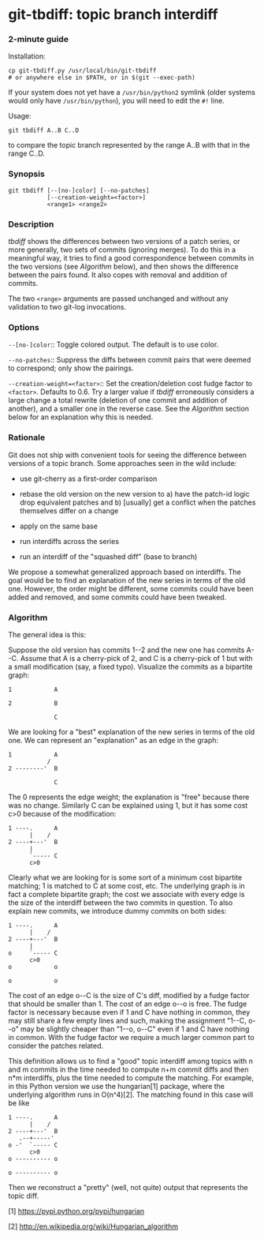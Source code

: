 git-tbdiff: topic branch interdiff
==================================

### 2-minute guide

Installation:

    cp git-tbdiff.py /usr/local/bin/git-tbdiff
    # or anywhere else in $PATH, or in $(git --exec-path)

If your system does not yet have a `/usr/bin/python2` symlink (older
systems would only have `/usr/bin/python`), you will need to edit the
`#!` line.

Usage:

    git tbdiff A..B C..D

to compare the topic branch represented by the range A..B with that in
the range C..D.


### Synopsis

    git tbdiff [--[no-]color] [--no-patches]
               [--creation-weight=<factor>]
               <range1> <range2>


### Description

_tbdiff_ shows the differences between two versions of a patch series,
or more generally, two sets of commits (ignoring merges).
To do this in a meaningful way, it tries to find a good correspondence
between commits in the two versions (see _Algorithm_ below), and then
shows the difference between the pairs found.  It also copes with
removal and addition of commits.

The two `<range>` arguments are passed unchanged and without any
validation to two git-log invocations.


### Options

`--[no-]color`::
	Toggle colored output.  The default is to use color.

`--no-patches`::
	Suppress the diffs between commit pairs that were deemed to
	correspond; only show the pairings.

`--creation-weight=<factor>`::
	Set the creation/deletion cost fudge factor to `<factor>`.
	Defaults to 0.6.  Try a larger value if _tbdiff_ erroneously
	considers a large change a total rewrite (deletion of one
	commit and addition of another), and a smaller one in the
	reverse case.  See the _Algorithm_ section below for an
	explanation why this is needed.


### Rationale

Git does not ship with convenient tools for seeing the difference
between versions of a topic branch.  Some approaches seen in the wild
include:

* use git-cherry as a first-order comparison

* rebase the old version on the new version to a) have the patch-id
  logic drop equivalent patches and b) [usually] get a conflict when
  the patches themselves differ on a change

* apply on the same base

* run interdiffs across the series

* run an interdiff of the "squashed diff" (base to branch)

We propose a somewhat generalized approach based on interdiffs.  The
goal would be to find an explanation of the new series in terms of the
old one.  However, the order might be different, some commits could
have been added and removed, and some commits could have been tweaked.


### Algorithm

The general idea is this:

Suppose the old version has commits 1--2 and the new one has commits
A--C.  Assume that A is a cherry-pick of 2, and C is a cherry-pick of
1 but with a small modification (say, a fixed typo).  Visualize the
commits as a bipartite graph:

    1            A

    2            B

                 C

We are looking for a "best" explanation of the new series in terms of
the old one.  We can represent an "explanation" as an edge in the
graph:


    1            A
               /
    2 --------'  B

                 C

The 0 represents the edge weight; the explanation is "free" because
there was no change.  Similarly C can be explained using 1, but it has
some cost c>0 because of the modification:


    1 ----.      A
          |    /
    2 ----+---'  B
          |
          `----- C
          c>0

Clearly what we are looking for is some sort of a minimum cost
bipartite matching; 1 is matched to C at some cost, etc.  The
underlying graph is in fact a complete bipartite graph; the cost we
associate with every edge is the size of the interdiff between the two
commits in question.  To also explain new commits, we introduce dummy
commits on both sides:

    1 ----.      A
          |    /
    2 ----+---'  B
          |
    o     `----- C
          c>0
    o            o

    o            o

The cost of an edge o--C is the size of C's diff, modified by a fudge
factor that should be smaller than 1.  The cost of an edge o--o is
free.  The fudge factor is necessary because even if 1 and C have
nothing in common, they may still share a few empty lines and such,
making the assignment "1--C, o--o" may be slightly cheaper than "1--o,
o--C" even if 1 and C have nothing in common.  With the fudge factor
we require a much larger common part to consider the patches related.

This definition allows us to find a "good" topic interdiff among
topics with n and m commits in the time needed to compute n+m commit
diffs and then n*m interdiffs, plus the time needed to compute the
matching.  For example, in this Python version we use the hungarian[1]
package, where the underlying algorithm runs in O(n^4)[2].   The
matching found in this case will be like

    1 ----.      A
          |    /
    2 ----+---'  B
       .--+-----'
    o -'  `----- C
          c>0
    o ---------- o

    o ---------- o

Then we reconstruct a "pretty" (well, not quite) output that
represents the topic diff.



[1]  https://pypi.python.org/pypi/hungarian

[2]  http://en.wikipedia.org/wiki/Hungarian_algorithm
